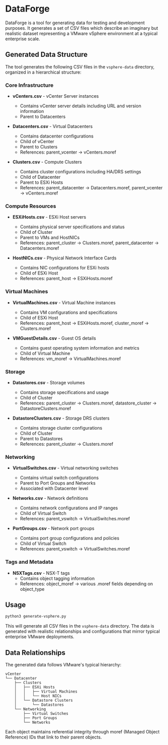 # DataForge

DataForge is a tool for generating data for testing and development purposes. It generates a set of CSV files which describe an imaginary but realistic dataset representing a VMware vSphere environment at a typical enterprise scale.

## Generated Data Structure

The tool generates the following CSV files in the `vsphere-data` directory, organized in a hierarchical structure:

### Core Infrastructure
- **vCenters.csv** - vCenter Server instances
  - Contains vCenter server details including URL and version information
  - Parent to Datacenters

- **Datacenters.csv** - Virtual Datacenters
  - Contains datacenter configurations
  - Child of vCenter
  - Parent to Clusters
  - References: parent_vcenter → vCenters.moref

- **Clusters.csv** - Compute Clusters
  - Contains cluster configurations including HA/DRS settings
  - Child of Datacenter
  - Parent to ESXi Hosts
  - References: parent_datacenter → Datacenters.moref, parent_vcenter → vCenters.moref

### Compute Resources
- **ESXiHosts.csv** - ESXi Host servers
  - Contains physical server specifications and status
  - Child of Cluster
  - Parent to VMs and HostNICs
  - References: parent_cluster → Clusters.moref, parent_datacenter → Datacenters.moref

- **HostNICs.csv** - Physical Network Interface Cards
  - Contains NIC configurations for ESXi hosts
  - Child of ESXi Host
  - References: parent_host → ESXiHosts.moref

### Virtual Machines
- **VirtualMachines.csv** - Virtual Machine instances
  - Contains VM configurations and specifications
  - Child of ESXi Host
  - References: parent_host → ESXiHosts.moref, cluster_moref → Clusters.moref

- **VMGuestDetails.csv** - Guest OS details
  - Contains guest operating system information and metrics
  - Child of Virtual Machine
  - References: vm_moref → VirtualMachines.moref

### Storage
- **Datastores.csv** - Storage volumes
  - Contains storage specifications and usage
  - Child of Cluster
  - References: parent_cluster → Clusters.moref, datastore_cluster → DatastoreClusters.moref

- **DatastoreClusters.csv** - Storage DRS clusters
  - Contains storage cluster configurations
  - Child of Cluster
  - Parent to Datastores
  - References: parent_cluster → Clusters.moref

### Networking
- **VirtualSwitches.csv** - Virtual networking switches
  - Contains virtual switch configurations
  - Parent to Port Groups and Networks
  - Associated with Datacenter level

- **Networks.csv** - Network definitions
  - Contains network configurations and IP ranges
  - Child of Virtual Switch
  - References: parent_vswitch → VirtualSwitches.moref

- **PortGroups.csv** - Network port groups
  - Contains port group configurations and policies
  - Child of Virtual Switch
  - References: parent_vswitch → VirtualSwitches.moref

### Tags and Metadata
- **NSXTags.csv** - NSX-T tags
  - Contains object tagging information
  - References: object_moref → various .moref fields depending on object_type

## Usage

```bash
python3 generate-vsphere.py
```

This will generate all CSV files in the `vsphere-data` directory. The data is generated with realistic relationships and configurations that mirror typical enterprise VMware deployments.

## Data Relationships

The generated data follows VMware's typical hierarchy:
```
vCenter
└── Datacenter
    ├── Clusters
    │   ├── ESXi Hosts
    │   │   ├── Virtual Machines
    │   │   └── Host NICs
    │   └── Datastore Clusters
    │       └── Datastores
    └── Networking
        ├── Virtual Switches
        ├── Port Groups
        └── Networks
```

Each object maintains referential integrity through moref (Managed Object Reference) IDs that link to their parent objects.